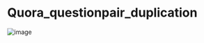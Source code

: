 # Quora_questionpair_duplication
![image](https://github.com/Viveksahu0404/Quora_questionpair_duplication/assets/132249919/8f3c14ea-167f-4520-b996-62c434148ec7)
